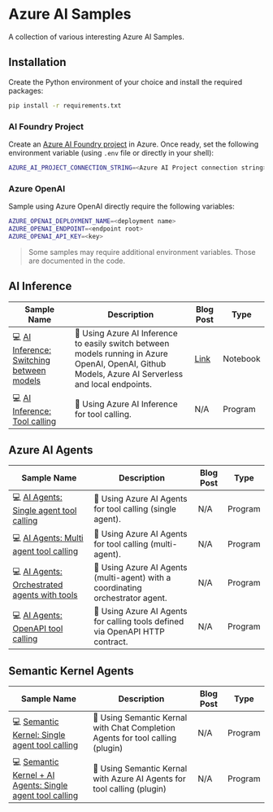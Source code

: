 # Azure AI Samples

A collection of various interesting Azure AI Samples.

## Installation

Create the Python environment of your choice and install the required packages:

```bash
pip install -r requirements.txt
```

### AI Foundry Project

Create an [Azure AI Foundry project](https://learn.microsoft.com/en-us/azure/ai-foundry/how-to/create-projects?tabs=ai-studio) in Azure. Once ready, set the following environment variable (using `.env` file or directly in your shell):

```bash
AZURE_AI_PROJECT_CONNECTION_STRING=<Azure AI Project connection string>
```

### Azure OpenAI

Sample using Azure OpenAI directly require the following variables:

```bash
AZURE_OPENAI_DEPLOYMENT_NAME=<deployment name>
AZURE_OPENAI_ENDPOINT=<endpoint root>
AZURE_OPENAI_API_KEY=<key>
```

> Some samples may require additional environment variables. Those are documented in the code.

## AI Inference

| Sample Name | Description | Blog Post | Type |
|-------------|-------------|-----------|------|
| 💻 [AI Inference: Switching between models](./azure-ai-inference/model-switching/) | 📝 Using Azure AI Inference to easily switch between models running in Azure OpenAI, OpenAI, Github Models, Azure AI Serverless and local endpoints. | [Link](https://www.strathweb.com/2024/11/simplifying-the-ai-workflow-access-different-types-of-model-deployments-with-azure-ai-inference/) | Notebook |
| 💻 [AI Inference: Tool calling](./azure-ai-inference/model-switching/) | 📝 Using Azure AI Inference for tool calling. | N/A | Program |

## Azure AI Agents

| Sample Name | Description | Blog Post | Type |
|-------------|-------------|-----------|------|
| 💻 [AI Agents: Single agent tool calling](./azure-ai-agents/tool-calling/) | 📝 Using Azure AI Agents for tool calling (single agent). | N/A | Program |
| 💻 [AI Agents: Multi agent tool calling](./azure-ai-agents/multi-agent-tool-calling/) | 📝 Using Azure AI Agents for tool calling (multi-agent). | N/A | Program |
| 💻 [AI Agents: Orchestrated agents with tools](./azure-ai-agents/multi-agent-orchestrated-tool-calling/) | 📝 Using Azure AI Agents (multi-agent) with a coordinating orchestrator agent. | N/A | Program |
| 💻 [AI Agents: OpenAPI tool calling](./azure-ai-agents/openapi-tool/) | 📝 Using Azure AI Agents for calling tools defined via OpenAPI HTTP contract. | N/A | Program |

## Semantic Kernel Agents

| Sample Name | Description | Blog Post | Type |
|-------------|-------------|-----------|------|
| 💻 [Semantic Kernel: Single agent tool calling](./semantic-kernel/chatcompletions-plugin/) | 📝 Using Semantic Kernal with Chat Completion Agents for tool calling (plugin) | N/A | Program |
| 💻 [Semantic Kernel + AI Agents: Single agent tool calling](./semantic-kernel/azure-ai-agents-plugin/) | 📝 Using Semantic Kernal with Azure AI Agents for tool calling (plugin) | N/A | Program |